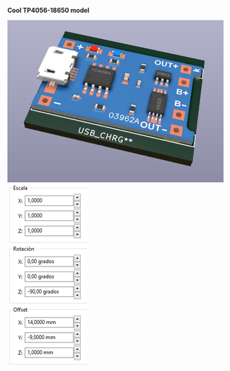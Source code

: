 **Cool TP4056-18650 model**

![Optional Text](../TP4056-18650/TP4056-18650.png)
![Optional Text](../TP4056-18650/ajustes.png)
